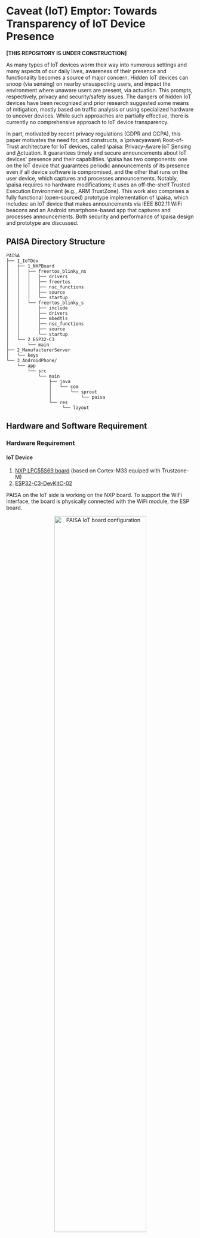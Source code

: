 # Caveat (IoT) Emptor: Towards Transparency of IoT Device Presence

**[THIS REPOSITORY IS UNDER CONSTRUCTION]**

As many types of IoT devices worm their way into numerous settings and many aspects of our daily lives, awareness of their presence and functionality becomes a source of major concern. Hidden IoT devices can snoop (via sensing) on nearby unsuspecting users, and impact the environment where unaware users are present, via actuation. This prompts, respectively, privacy and security/safety issues. The dangers of hidden IoT devices have been recognized and prior research suggested some means of mitigation, mostly based on traffic analysis or using specialized hardware to uncover devices. While such approaches are partially effective, there is currently no comprehensive approach to IoT device transparency. 

In part, motivated by recent privacy regulations (GDPR and CCPA), this paper motivates the need for, and constructs, a \privacyaware\ Root-of-Trust architecture for IoT devices, called \paisa: <u>P</u>rivacy-<u>A</u>ware <u>I</u>oT <u>S</u>ensing and <u>A</u>ctuation. It guarantees timely and secure announcements about IoT devices' presence and their capabilities. \paisa has two components: one on the IoT device that guarantees periodic announcements of its presence even if all device software is compromised, and the other that runs on the user device, which captures and processes announcements.  Notably, \paisa requires no hardware modifications; it uses an off-the-shelf Trusted Execution Environment (e.g., ARM TrustZone).  This work also comprises a fully functional (open-sourced) prototype implementation of \paisa, which includes: an IoT device that makes announcements via IEEE 802.11 WiFi beacons and an Android smartphone-based app that captures and processes announcements. Both security and performance of \paisa design and prototype are discussed. 

## PAISA Directory Structure

    PAISA
    ├── 1_IoTDev
    │   ├── 1_NXPBoard
    │   │   ├── freertos_blinky_ns
    │   │   │   ├── drivers
    │   │   │   ├── freertos
    │   │   │   ├── nsc_functions
    │   │   │   ├── source
    │   │   │   └── startup
    │   │   └── freertos_blinky_s
    │   │       ├── include
    │   │       ├── drivers
    │   │       ├── mbedtls
    │   │       ├── nsc_functions
    │   │       ├── source
    │   │       └── startup
    │   └── 2_ESP32-C3
    │       └── main
    ├── 2_ManufacturerServer
    │   └── keys
    └── 3_AndroidPhone/
        └── app
            └── src
                └── main
                    ├── java
                    │   └── com
                    │       └── sprout
                    │           └── paisa
                    └── res
                         └── layout

## Hardware and Software Requirement


### Hardware Requirement

#### IoT Device
1. [NXP LPC55S69 board](https://www.nxp.com/design/software/development-software/mcuxpresso-software-and-tools-/lpcxpresso-boards/lpcxpresso55s69-development-board:LPC55S69-EVK) (based on Cortex-M33 equiped with Trustzone-M)
2. [ESP32-C3-DevKitC-02](https://docs.espressif.com/projects/esp-idf/en/latest/esp32c3/hw-reference/esp32c3/user-guide-devkitc-02.html)

PAISA on the IoT side is working on the NXP board. To support the WiFi interface, the board is physically connected with the WiFi module, the ESP board.

<p align="center">
  <img src="./4_Others/board_config.jpg" width=70%, alt="PAISA IoT board configuration">
</p>
<p align = "center">
<b>Figure 1 - PAISA hardware connection between NXP board and ESP board</b>
</p>

The NXP board (big) is wired with the ESP board (small). UART4 on the NXP board is connected to UART 1 on the ESP board. Each board is powered individually.

#### Manufacturer Server (<i>mfr</i>)
Environment (processor and OS) used for development emulating PAISA Manufacturer Server:
11th Gen Intel® Core™ i5-11400 @ 2.60GHz × 12, Ubuntu 22.04.2 LTS.

#### User Device
We used the below two Android phones for emulating PAISA user device.
1. [Google Pixel 6](https://store.google.com/intl/en/ideas/articles/google-pixel-6-features/), running on Android 12 (API Level: 32)
2. [BLU View 1](https://store.google.com/intl/en/ideas/articles/google-pixel-6-features/), running on Android 9 (API Level: 28)

### Software Requirement
Each device, except for <i>mfr</i>, requires SDK and development tool for the development.

#### NXP Board
1. IDE: [MCUXpresso IDE v11.6.1](https://www.nxp.com/design/software/development-software/mcuxpresso-software-and-tools-/mcuxpresso-integrated-development-environment-ide:MCUXpresso-IDE) (released on 2022-10-03)
2. SDK: v2.12.0 (released 2022-07-14)

SDK can be built using [MCUXpresso SDK Builder](https://mcuxpresso.nxp.com/en/welcome), or it can be downloaded via MCUXpresso IDE. 
Note that the PAISA implementation on the NXP board is based on the secure_gpio example, provided by NXP.

##### Secure Configuration (Trustzone-M)
The following peripherals, memory regions (flash and RAM), interrupts are configured as secure:
- Peripherals
    - CTimer2 - a secure timer
    - FlexComm4 - a secure network peripheral for UART4
    - HashCrypt - a hardware accelerator for SHA256
    - Casper - a hardware accelerator for ECDSA schemes
- Memory
    - RAM - 0x3000_0000 ~ 0x3002_FFFF, 192KB
    - Flash - 0x1000_0000 ~ 0x1003_FDFF, 260KB
- Interrupt
    - CTimer2
    - FlexComm4

For more details about how to use IDE, please refer to [MCUXpresso IDE User Guide](https://community.nxp.com/pwmxy87654/attachments/pwmxy87654/Layerscape/4742/1/MCUXpresso_IDE_User_Guide.pdf).

#### ESP Board
The details about the ESP board is described [here](https://docs.espressif.com/projects/esp-idf/en/latest/esp32c3/hw-reference/esp32c3/user-guide-devkitc-02.html).
- IDE: [VSCode Extension](https://github.com/espressif/vscode-esp-idf-extension/blob/master/docs/tutorial/install.mdhttps://docs.espressif.com/projects/esp-idf/en/latest/esp32c3/get-started/index.html#get-started-step-by-step), v1.6.1


#### Manufacturer Server (<i>mfr</i>)
<i>mfr</i> does not have any dependencies with IDEs since it is written in Python 3.
The implementation has done with Python 3.10.6, and dependencies on Python are:

        python3 -m pip install python-mbedtls


#### User Device
Android phones are used for the implementation.

1. IDE: [Android Studio Electric Eel](https://developer.android.com/studio?gclid=Cj0KCQjwr82iBhCuARIsAO0EAZx86tt-PH0sm_VldmFgYjICExtL7QzRwLnZ7EHE4Xl-7W_frNJbqMIaAjfeEALw_wcB&gclsrc=aw.ds), built on January 20, 2023.
2. SDK: API 33 (Android 13.0, Tiramisu)


## Building/running PAISA binaries on each device
#### NXP Board
The project for the NXP board is composed of two projects, freertos_blinky_ns for Normal world (non-secure) and freertos_blinky_s for Secure world. 
To build binaries running on each world, click each project and click the button, build, in the following way:

1. binary for Normal world
        a. Click freertos_blinky_ns project.
        b. Click 'build' botton in Quickstart pannel located in bottom left, or click 'Project' tab - 'Build Project'.
        c. Click 'LS' on the left of 'Debug your project' in Quickstart pannel, and click 'attach to a running target using LinkServer'.

2. binary for Secure World
        a. Click freertos_blinky_s project.
        b. Click 'build' botton in Quickstart pannel located in bottom left, or click 'Project' tab - 'Build Project'.
        c. Click Debug on 'Debug your project' in Quickstart pannel, or click 
        d. If SWD Configuration popped up, just choose 'Device 0' and click 'OK' button.
        e. The device will be stopped at the first line of main function for the sake of Debugging. You can execute each line of code by clicking 'Step Into' (F5) or 'Step Over' (F6), or just run the code by clicking 'Resume' (F8).


Just make sure that the NXP board is powered from your laptop/desktop. (Check if /dev/ttyACMx is present in the case of Ubuntu.)

**Important Note**
To run the code on the NXP board successfully, there are a couple of things to be done in advance as follows:
* The NXP board should be wired with the ESP board correctly.
* The ESP board is powered and runs with PAISA firmware of the ESP board.
* <i>mfr</i> runs PAISA software for it. 

#### ESP Board
Assuming that VSCode is used with the Espressif IDF extension, execute VSCode on the ESP source code, 1_IoTDev/2_ESP32-C3.
Command Palette ('View'-'Command Palette', or just press ctrl+shift+p) is used for the commands below in order:
1. ESP-IDF:Select port to use (COM, tty, usbserial)
        a. Click the port for the ESP Board (typically, /dev/ttyUSB* in Ubuntu)
        b. Click the directory containing the ESP source code.
2. ESP-IDF:Set Espressif Device Target
        a. Click the directory containing the ESP source code.
        b. Click 'esp32c3'
        c. Click 'ESP32-C3 chip (via ESP-PROG)'
3. ESP-IDF:SDK Configuration editor (menuconfig)
        a. Just to confirm the UART setting. (port number:1, communication speed:115200, RXD pin:7, TXD pin:6)
4. ESP-IDF: Build your project
5. ESP-IDF: Flash your project

Make sure that the ESP board is powered from your laptop/desktop before going through the above steps.

#### Manufacturer Server (<i>mfr</i>)
To run <i>mfr</i> PAISA software, type the command as below:

        python3 2_ManufacturerServer/ttp_time_srv.py

If error occurs due to the address already in use, you may want to figure out if the software is already running; otherwise, you need to change to port number from 10000 to available port number on the file.

#### User Device
We believe any Android phones running on Android Pie or later can be used for the user device, but 'Google Pixel 6' and 'BLU View 1' are verified in our implementation.

Developer options should be enabled to download the app from Android Studio directly. Also, USB debugging option is required.

In Android Studio, the Android phone connected to your laptop/desktop appears to 'Device Manager' - 'Physical'. Then follows the next steps:
1. Click the botton, located at top center, to choose your device to connect.
2. Click the botton next to the botton in step 1 to run the code to the chosen device.
3. After the app run on the phone, click 'SCAN PAISA DEVICE' button to start scanning the PAISA-enabled IoT devices.
4. If the app is executed first time after it is installed, it asks the location permission. The location permissions appeared on the phone can vary depending on Android version, but it is safe to choose 'Precise' location permission. (Relying on Android version, the pop up only shows 'Precise' permission)
5. All results will appear as depicted in the below figures.


<p align="center">
  <img src="./4_Others/phone_permission.png" width=20%, alt="PAISA Android app to ask permissions" caption="hi">
  <img src="./4_Others/phone_results.png" width=20%, alt="PAISA Android app to show the results">
</p>
<p align = "center">
<b>Figure 2 - PAISA Android app</b>
</p>



